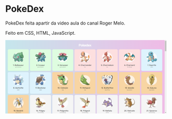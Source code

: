 # PokeDex
PokeDex feita apartir da video aula do canal Roger Melo.
<p> Feito em CSS, HTML, JavaScript. </p>

![alt text](https://github.com/elyda66/PokeDex/blob/main/Tela.png "Tela da PokeDex")

<p aling = "center">
  <img width = "600" rsc = "Tela.png">
</p>
